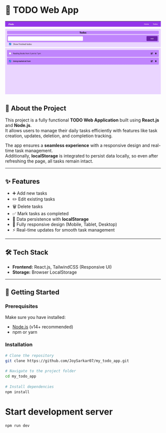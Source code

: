 # 📝 TODO Web App

<p align="center">
  <!-- Add your project image or screenshot here -->
  <img src="./readmeImages/TodoApp.jpg" alt="Project Preview" width="600px"/>
</p>

## 📌 About the Project
This project is a fully functional **TODO Web Application** built using **React.js** and **Node.js**.  
It allows users to manage their daily tasks efficiently with features like task creation, updates, deletion, and completion tracking.  

The app ensures a **seamless experience** with a responsive design and real-time task management.  
Additionally, **localStorage** is integrated to persist data locally, so even after refreshing the page, all tasks remain intact.

---

## ✨ Features
- ➕ Add new tasks  
- ✏️ Edit existing tasks  
- 🗑️ Delete tasks  
- ✅ Mark tasks as completed  
- 💾 Data persistence with **localStorage**  
- 📱 Fully responsive design (Mobile, Tablet, Desktop)  
- ⚡ Real-time updates for smooth task management  

---

## 🛠️ Tech Stack
- **Frontend:** React.js, TailwindCSS (Responsive UI)   
- **Storage:** Browser LocalStorage  

---

## 🚀 Getting Started

### Prerequisites
Make sure you have installed:
- [Node.js](https://nodejs.org/) (v14+ recommended)  
- npm or yarn  

### Installation
```bash
# Clone the repository
git clone https://github.com/JoySarkar07/my_todo_app.git

# Navigate to the project folder
cd my_todo_app

# Install dependencies
npm install
```

# Start development server
```bash
npm run dev
```